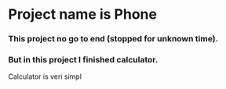 # Project name is Phone

### This project no go to end (stopped for unknown time).

### But in this project I finished calculator.
Calculator is veri simpl
